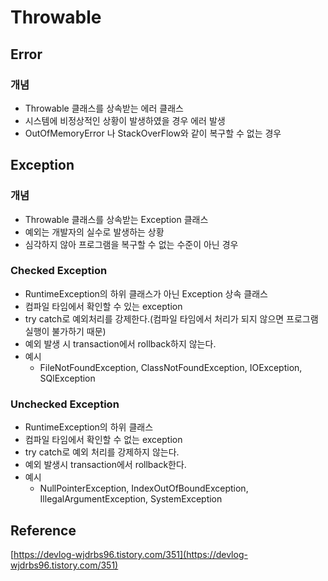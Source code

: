 # Throwable

## Error

### 개념

- Throwable 클래스를 상속받는 에러 클래스
- 시스템에 비정상적인 상황이 발생하였을 경우 에러 발생
- OutOfMemoryError 나 StackOverFlow와 같이 복구할 수 없는 경우

## Exception

### 개념

- Throwable 클래스를 상속받는 Exception 클래스
- 예외는 개발자의 실수로 발생하는 상황
- 심각하지 않아 프로그램을 복구할 수 없는 수준이 아닌 경우

### Checked Exception

- RuntimeException의 하위 클래스가 아닌 Exception 상속 클래스
- 컴파일 타임에서 확인할 수 있는 exception
- try catch로 예외처리를 강제한다.(컴파일 타임에서 처리가 되지 않으면 프로그램 실행이 불가하기 때문)
- 예외 발생 시 transaction에서 rollback하지 않는다.
- 예시
    - FileNotFoundException, ClassNotFoundException, IOException, SQlException

### Unchecked Exception

- RuntimeException의 하위 클래스
- 컴파일 타임에서 확인할 수 없는 exception
- try catch로 예외 처리를 강제하지 않는다.
- 예외 발생시 transaction에서 rollback한다.
- 예시
    - NullPointerException, IndexOutOfBoundException, IllegalArgumentException, SystemException

## Reference

[https://devlog-wjdrbs96.tistory.com/351](https://devlog-wjdrbs96.tistory.com/351)